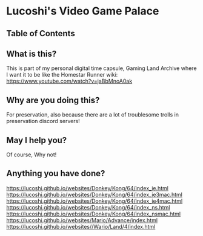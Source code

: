 # Lucoshi's Video Game Palace
## Table of Contents

## What is this?
This is part of my personal digital time capsule, Gaming Land Archive where I want it to be like the Homestar Runner wiki: https://www.youtube.com/watch?v=jaBbMnoA0ak
## Why are you doing this?
For preservation, also because there are a lot of troublesome trolls in preservation discord servers!
## May I help you?
Of course, Why not!
## Anything you have done?
https://lucoshi.github.io/websites/Donkey/Kong/64/index_ie.html
https://lucoshi.github.io/websites/Donkey/Kong/64/index_ie3mac.html
https://lucoshi.github.io/websites/Donkey/Kong/64/index_ie4mac.html
https://lucoshi.github.io/websites/Donkey/Kong/64/index_ns.html
https://lucoshi.github.io/websites/Donkey/Kong/64/index_nsmac.html
https://lucoshi.github.io/websites/Mario/Advance/index.html
https://lucoshi.github.io/websites//Wario/Land/4/index.html
